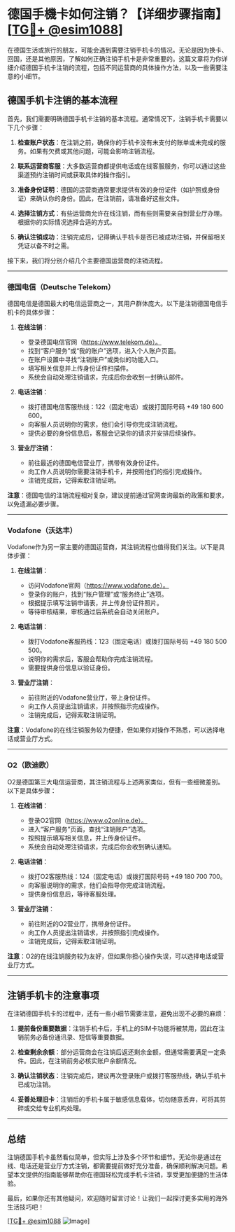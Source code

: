 # 德国手機卡如何注销？【详细步骤指南】[[TG💪+ @esim1088](https://t.me/s/esim1088)]

在德国生活或旅行的朋友，可能会遇到需要注销手机卡的情况。无论是因为换卡、回国，还是其他原因，了解如何正确注销手机卡是非常重要的。这篇文章将为你详细介绍德国手机卡注销的流程，包括不同运营商的具体操作方法，以及一些需要注意的小细节。

## 德国手机卡注销的基本流程

首先，我们需要明确德国手机卡注销的基本流程。通常情况下，注销手机卡需要以下几个步骤：

1. **检查账户状态**：在注销之前，确保你的手机卡没有未支付的账单或未完成的服务。如果有欠费或其他问题，可能会影响注销流程。
   
2. **联系运营商客服**：大多数运营商都提供电话或在线客服服务，你可以通过这些渠道预约注销时间或获取具体的操作指引。

3. **准备身份证明**：德国的运营商通常要求提供有效的身份证件（如护照或身份证）来确认你的身份。因此，在注销前，请准备好这些文件。

4. **选择注销方式**：有些运营商允许在线注销，而有些则需要亲自到营业厅办理。根据你的实际情况选择合适的方式。

5. **确认注销成功**：注销完成后，记得确认手机卡是否已被成功注销，并保留相关凭证以备不时之需。

接下来，我们将分别介绍几个主要德国运营商的注销流程。

---

### 德国电信（Deutsche Telekom）

德国电信是德国最大的电信运营商之一，其用户群体庞大。以下是注销德国电信手机卡的具体步骤：

1. **在线注销**：
   - 登录德国电信官网（https://www.telekom.de）。
   - 找到“客户服务”或“我的账户”选项，进入个人账户页面。
   - 在账户设置中寻找“注销账户”或类似的功能入口。
   - 填写相关信息并上传身份证件扫描件。
   - 系统会自动处理注销请求，完成后你会收到一封确认邮件。

2. **电话注销**：
   - 拨打德国电信客服热线：122（固定电话）或拨打国际号码 +49 180 600 600。
   - 向客服人员说明你的需求，他们会引导你完成注销流程。
   - 提供必要的身份信息后，客服会记录你的请求并安排后续操作。

3. **营业厅注销**：
   - 前往最近的德国电信营业厅，携带有效身份证件。
   - 向工作人员说明你需要注销手机卡，并按照他们的指引完成操作。
   - 注销完成后，记得索取注销证明。

**注意**：德国电信的注销流程相对复杂，建议提前通过官网查询最新的政策和要求，以免遗漏必要步骤。

---

### Vodafone（沃达丰）

Vodafone作为另一家主要的德国运营商，其注销流程也值得我们关注。以下是具体步骤：

1. **在线注销**：
   - 访问Vodafone官网（https://www.vodafone.de）。
   - 登录你的账户，找到“账户管理”或“服务终止”选项。
   - 根据提示填写注销申请表，并上传身份证件照片。
   - 等待审核结果，审核通过后系统会自动关闭账户。

2. **电话注销**：
   - 拨打Vodafone客服热线：123（固定电话）或拨打国际号码 +49 180 500 500。
   - 说明你的需求后，客服会帮助你完成注销流程。
   - 需要提供身份信息以验证身份。

3. **营业厅注销**：
   - 前往附近的Vodafone营业厅，带上身份证件。
   - 向工作人员提出注销请求，并按照指示完成操作。
   - 注销完成后，记得索取注销证明。

**注意**：Vodafone的在线注销服务较为便捷，但如果你对操作不熟悉，可以选择电话或营业厅方式。

---

### O2（欧迪欧）

O2是德国第三大电信运营商，其注销流程与上述两家类似，但有一些细微差别。以下是具体步骤：

1. **在线注销**：
   - 登录O2官网（https://www.o2online.de）。
   - 进入“客户服务”页面，查找“注销账户”选项。
   - 按照提示填写相关信息，并上传身份证件。
   - 系统会自动处理注销请求，完成后你会收到确认通知。

2. **电话注销**：
   - 拨打O2客服热线：124（固定电话）或拨打国际号码 +49 180 700 700。
   - 向客服说明你的需求，他们会指导你完成注销流程。
   - 提供身份信息后，等待客服处理。

3. **营业厅注销**：
   - 前往附近的O2营业厅，携带身份证件。
   - 向工作人员提出注销请求，并按照指引完成操作。
   - 注销完成后，记得索取注销证明。

**注意**：O2的在线注销服务较为友好，但如果你担心操作失误，可以选择电话或营业厅方式。

---

## 注销手机卡的注意事项

在注销德国手机卡的过程中，还有一些小细节需要注意，避免出现不必要的麻烦：

1. **提前备份重要数据**：注销手机卡后，手机上的SIM卡功能将被禁用，因此在注销前务必备份通讯录、短信等重要数据。

2. **检查剩余余额**：部分运营商会在注销后返还剩余金额，但通常需要满足一定条件。因此，在注销前务必核实账户余额情况。

3. **确认注销状态**：注销完成后，建议再次登录账户或拨打客服热线，确认手机卡已成功注销。

4. **妥善处理旧卡**：注销后的手机卡属于敏感信息载体，切勿随意丢弃，可将其剪碎或交给专业机构处理。

---

## 总结

注销德国手机卡虽然看似简单，但实际上涉及多个环节和细节。无论你是通过在线、电话还是营业厅方式注销，都需要提前做好充分准备，确保顺利解决问题。希望本文提供的指南能够帮助你在德国轻松完成手机卡注销，享受更加便捷的生活体验。

最后，如果你还有其他疑问，欢迎随时留言讨论！让我们一起探讨更多实用的海外生活技巧吧！

[[TG💪+ @esim1088](https://t.me/s/esim1088) ![Image](https://i.postimg.cc/4NQfJmqS/Snipaste-2025-05-13-00-14-12.png)]